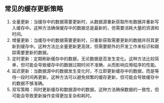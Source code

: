 ## 常见的缓存更新策略

1. 全量更新：当缓存中的数据需要更新时，从数据源重新获取所有数据并重新写入缓存中。这种方法确保缓存中的数据总是最新的，但需要消耗大量的资源和时间。
2. 增量更新：当缓存中的数据需要更新时，只重新获取需要更新的数据并将其更新到缓存中。这种方法比全量更新更高效，但需要额外的开发工作来标识和跟踪需要更新的数据。
3. 定时更新：定期刷新缓存中的数据，无论数据是否发生变化。这种方法比较简单，但可能会导致缓存中的数据过期时间不准确，从而影响应用程序的性能。
4. 延迟更新：当数据源中的数据发生变化时，不立即更新缓存中的数据，而是等待一段时间再更新。这种方法可以避免频繁的缓存更新，但可能会导致缓存中的数据不够准确。
5. 双写策略：同时更新缓存和数据源中的数据。这种方法确保数据的一致性，但可能会导致更新操作变得更加复杂和耗时。
